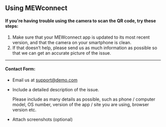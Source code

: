 ## Using MEWconnect

#### If you're having trouble using the camera to scan the QR code, try these steps:

1. Make sure that your MEWconnect app is updated to its most recent version, and that the camera on your smartphone is clean.
2. If that doesn’t help, please send us as much information as possible so that we can get an accurate picture of the issue.

* * *

#### Contact Form:

- Email us at support@demo.com

- <p>Include a detailed description of the issue.</p>
  <note>Please include as many details as possible, such as phone / computer model, OS number, version of the app / site you are using, browser version etc.</note>

- Attach screenshots (optional)
